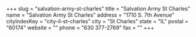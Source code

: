 +++
slug = "salvation-army-st-charles"
title = "Salvation Army St Charles"
name = "Salvation Army St Charles"
address = "1710 S. 7th Avenue"
cityIndexKey = "city-il-st-charles"
city = "St Charles"
state = "IL"
postal = "60174"
website = ""
phone = "630 377-2769"
fax = ""
+++
